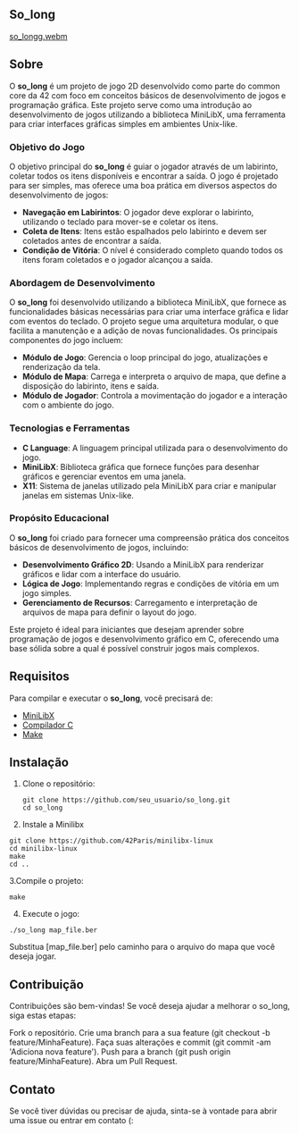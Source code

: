 ## So_long

[so_longg.webm](https://github.com/user-attachments/assets/6238759d-f748-4026-a016-ef4d52b0d9fc)

## Sobre

O **so_long** é um projeto de jogo 2D desenvolvido como parte do common core da 42 com foco em conceitos básicos de desenvolvimento de jogos e programação gráfica. Este projeto serve como uma introdução ao desenvolvimento de jogos utilizando a biblioteca MiniLibX, uma ferramenta para criar interfaces gráficas simples em ambientes Unix-like.

### Objetivo do Jogo

O objetivo principal do **so_long** é guiar o jogador através de um labirinto, coletar todos os itens disponíveis e encontrar a saída. O jogo é projetado para ser simples, mas oferece uma boa prática em diversos aspectos do desenvolvimento de jogos:

- **Navegação em Labirintos**: O jogador deve explorar o labirinto, utilizando o teclado para mover-se e coletar os itens.
- **Coleta de Itens**: Itens estão espalhados pelo labirinto e devem ser coletados antes de encontrar a saída.
- **Condição de Vitória**: O nível é considerado completo quando todos os itens foram coletados e o jogador alcançou a saída.


### Abordagem de Desenvolvimento


O **so_long** foi desenvolvido utilizando a biblioteca MiniLibX, que fornece as funcionalidades básicas necessárias para criar uma interface gráfica e lidar com eventos do teclado. O projeto segue uma arquitetura modular, o que facilita a manutenção e a adição de novas funcionalidades. Os principais componentes do jogo incluem:

- **Módulo de Jogo**: Gerencia o loop principal do jogo, atualizações e renderização da tela.
- **Módulo de Mapa**: Carrega e interpreta o arquivo de mapa, que define a disposição do labirinto, itens e saída.
- **Módulo de Jogador**: Controla a movimentação do jogador e a interação com o ambiente do jogo.


### Tecnologias e Ferramentas


- **C Language**: A linguagem principal utilizada para o desenvolvimento do jogo.
- **MiniLibX**: Biblioteca gráfica que fornece funções para desenhar gráficos e gerenciar eventos em uma janela.
- **X11**: Sistema de janelas utilizado pela MiniLibX para criar e manipular janelas em sistemas Unix-like.



### Propósito Educacional


O **so_long** foi criado para fornecer uma compreensão prática dos conceitos básicos de desenvolvimento de jogos, incluindo:

- **Desenvolvimento Gráfico 2D**: Usando a MiniLibX para renderizar gráficos e lidar com a interface do usuário.
- **Lógica de Jogo**: Implementando regras e condições de vitória em um jogo simples.
- **Gerenciamento de Recursos**: Carregamento e interpretação de arquivos de mapa para definir o layout do jogo.

Este projeto é ideal para iniciantes que desejam aprender sobre programação de jogos e desenvolvimento gráfico em C, oferecendo uma base sólida sobre a qual é possível construir jogos mais complexos.


## Requisitos


Para compilar e executar o **so_long**, você precisará de:

- [MiniLibX](https://github.com/42Paris/minilibx-linux)
- [Compilador C](https://gcc.gnu.org/)
- [Make](https://www.gnu.org/software/make/)


## Instalação


1. Clone o repositório:

   ```
   git clone https://github.com/seu_usuario/so_long.git
   cd so_long
   ```

2. Instale a Minilibx

```
git clone https://github.com/42Paris/minilibx-linux
cd minilibx-linux
make
cd ..
```

3.Compile o projeto:

```
make
```

4. Execute o jogo:

```
./so_long map_file.ber
```

Substitua [map_file.ber] pelo caminho para o arquivo do mapa que você deseja jogar.

## Contribuição

Contribuições são bem-vindas! Se você deseja ajudar a melhorar o so_long, siga estas etapas:

Fork o repositório.
Crie uma branch para a sua feature (git checkout -b feature/MinhaFeature).
Faça suas alterações e commit (git commit -am 'Adiciona nova feature').
Push para a branch (git push origin feature/MinhaFeature).
Abra um Pull Request.

## Contato

Se você tiver dúvidas ou precisar de ajuda, sinta-se à vontade para abrir uma issue ou entrar em contato (:
   
